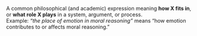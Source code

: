 A common philosophical (and academic) expression meaning **how X fits in**, or **what role X plays** in a system, argument, or process.  
Example: _“the place of emotion in moral reasoning”_ means “how emotion contributes to or affects moral reasoning.”